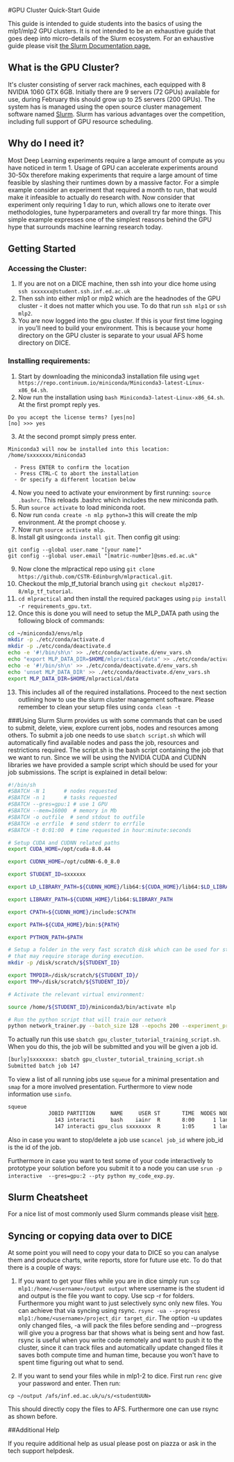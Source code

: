 #GPU Cluster Quick-Start Guide

This guide is intended to guide students into the basics of using the mlp1/mlp2 GPU clusters. It is not intended to be
an exhaustive guide that goes deep into micro-details of the Slurm ecosystem. For an exhaustive guide please visit 
[the Slurm Documentation page.](https://slurm.schedmd.com/)

## What is the GPU Cluster?
It's cluster consisting of server rack machines, each equipped with 8 NVIDIA 1060 GTX 6GB. Initially there are 9 servers (72 GPUs) available for use, during February this should grow up to 25 servers (200 GPUs).  The system has is managed using the open source cluster management software named
 [Slurm](https://slurm.schedmd.com/overview.html). Slurm has various advantages over the competition, including full 
 support of GPU resource scheduling.
 
## Why do I need it?
Most Deep Learning experiments require a large amount of compute as you have noticed in term 1. Usage of GPU can 
accelerate experiments around 30-50x therefore making experiments that require a large amount of time feasible by 
slashing their runtimes down by a massive factor. For a simple example consider an experiment that required a month to 
run, that would make it infeasible to actually do research with. Now consider that experiment only requiring 1 day to 
run, which allows one to iterate over methodologies, tune hyperparameters and overall try far more things. This simple
example expresses one of the simplest reasons behind the GPU hype that surrounds machine learning research today.

## Getting Started

### Accessing the Cluster:
1. If you are not on a DICE machine, then ssh into your dice home using ```ssh sxxxxxx@student.ssh.inf.ed.ac.uk``` 
2. Then ssh into either mlp1 or mlp2 which are the headnodes of the GPU cluster - it does not matter which you use. To do that
 run ```ssh mlp1``` or ```ssh mlp2```.
3. You are now logged into the gpu cluster. If this is your first time logging in you'll need to build your environment.  This is because your home directory on the GPU cluster is separate to your usual AFS home directory on DICE.

### Installing requirements:
1. Start by downloading the miniconda3 installation file using 
 ```wget https://repo.continuum.io/miniconda/Miniconda3-latest-Linux-x86_64.sh```.
2. Now run the installation using ```bash Miniconda3-latest-Linux-x86_64.sh```. At the first prompt reply yes. 
```
Do you accept the license terms? [yes|no]
[no] >>> yes
```
3. At the second prompt simply press enter.
```
Miniconda3 will now be installed into this location:
/home/sxxxxxxx/miniconda3

  - Press ENTER to confirm the location
  - Press CTRL-C to abort the installation
  - Or specify a different location below
```
4. Now you need to activate your environment by first running:
```source .bashrc```.
This reloads .bashrc which includes the new miniconda path.
5. Run ```source activate``` to load miniconda root.
6. Now run ```conda create -n mlp python=3``` this will create the mlp environment. At the prompt choose y.
7. Now run ```source activate mlp```.
8. Install git using```conda install git```. Then config git using: 
```
git config --global user.name "[your name]"
git config --global user.email "[matric-number]@sms.ed.ac.uk"
```
9. Now clone the mlpractical repo using ```git clone https://github.com/CSTR-Edinburgh/mlpractical.git```.
10. Checkout the mlp_tf_tutorial branch using ```git checkout mlp2017-8/mlp_tf_tutorial```.
11. ```cd mlpractical``` and then install the required packages using ```pip install -r requirements_gpu.txt```.
12. Once this is done you will need to setup the MLP_DATA path using the following block of commands:
```bash
cd ~/miniconda3/envs/mlp
mkdir -p ./etc/conda/activate.d
mkdir -p ./etc/conda/deactivate.d
echo -e '#!/bin/sh\n' >> ./etc/conda/activate.d/env_vars.sh
echo "export MLP_DATA_DIR=$HOME/mlpractical/data" >> ./etc/conda/activate.d/env_vars.sh
echo -e '#!/bin/sh\n' >> ./etc/conda/deactivate.d/env_vars.sh
echo 'unset MLP_DATA_DIR' >> ./etc/conda/deactivate.d/env_vars.sh
export MLP_DATA_DIR=$HOME/mlpractical/data

```

13. This includes all of the required installations. Proceed to the next section outlining how to use the slurm cluster
 management software. Please remember to clean your setup files using ```conda clean -t```
 
###Using Slurm
Slurm provides us with some commands that can be used to submit, delete, view, explore current jobs, nodes and resources among others.
To submit a job one needs to use ```sbatch script.sh``` which will automatically find available nodes and pass the job,
 resources and restrictions required. The script.sh is the bash script containing the job that we want to run. Since we will be using the NVIDIA CUDA and CUDNN libraries 
 we have provided a sample script which should be used for your job submissions. The script is explained in detail below:
 
```bash
#!/bin/sh
#SBATCH -N 1	  # nodes requested
#SBATCH -n 1	  # tasks requested
#SBATCH --gres=gpu:1 # use 1 GPU
#SBATCH --mem=16000  # memory in Mb
#SBATCH -o outfile  # send stdout to outfile
#SBATCH -e errfile  # send stderr to errfile
#SBATCH -t 0:01:00  # time requested in hour:minute:seconds

# Setup CUDA and CUDNN related paths
export CUDA_HOME=/opt/cuda-8.0.44

export CUDNN_HOME=/opt/cuDNN-6.0_8.0

export STUDENT_ID=sxxxxxx

export LD_LIBRARY_PATH=${CUDNN_HOME}/lib64:${CUDA_HOME}/lib64:$LD_LIBRARY_PATH

export LIBRARY_PATH=${CUDNN_HOME}/lib64:$LIBRARY_PATH

export CPATH=${CUDNN_HOME}/include:$CPATH

export PATH=${CUDA_HOME}/bin:${PATH}

export PYTHON_PATH=$PATH

# Setup a folder in the very fast scratch disk which can be used for storing experiment objects and any other files 
# that may require storage during execution.
mkdir -p /disk/scratch/${STUDENT_ID}

export TMPDIR=/disk/scratch/${STUDENT_ID}/
export TMP=/disk/scratch/${STUDENT_ID}/

# Activate the relevant virtual environment:

source /home/${STUDENT_ID}/miniconda3/bin/activate mlp

# Run the python script that will train our network
python network_trainer.py --batch_size 128 --epochs 200 --experiment_prefix vgg-net-emnist-sample-exp --dropout_rate 0.4 --batch_norm_use True --strided_dim_reduction True --seed 25012018

```

To actually run this use ```sbatch gpu_cluster_tutorial_training_script.sh```. When you do this, the job will be submitted and you will be given a job id.
```bash
[burly]sxxxxxxx: sbatch gpu_cluster_tutorial_training_script.sh 
Submitted batch job 147

```

To view a list of all running jobs use ```squeue``` for a minimal presentation and ```smap``` for a more involved presentation. Furthermore to view node information use ```sinfo```.
```bash
squeue
             JOBID PARTITION     NAME     USER ST       TIME  NODES NODELIST(REASON)
               143 interacti     bash    iainr  R       8:00      1 landonia05
               147 interacti gpu_clus sxxxxxxx  R       1:05      1 landonia02

```
Also in case you want to stop/delete a job use ```scancel job_id``` where job_id is the id of the job.

Furthermore in case you want to test some of your code interactively to prototype your solution before you submit it to
 a node you can use ```srun -p interactive  --gres=gpu:2 --pty python my_code_exp.py```.

## Slurm Cheatsheet
For a nice list of most commonly used Slurm commands please visit [here](https://bitsanddragons.wordpress.com/2017/04/12/slurm-user-cheatsheet/).

## Syncing or copying data over to DICE

At some point you will need to copy your data to DICE so you can analyse them and produce charts, write reports, store for future use etc.
To do that there is a couple of ways:
1. If you want to get your files while you are in dice simply run ```scp mlp1:/home/<username>/output output``` where username is the student id
 and output is the file you want to copy. Use scp -r for folders. Furthermore you might want to just selectively sync
  only new files. You can achieve that via syncing using rsync. 
  ```rsync -ua --progress mlp1:/home/<username>/project_dir target_dir```. The option -u updates only changed files, -a will pack the files before sending and --progress will give you a progress bar that shows what is being sent and how fast.
rsync is useful when you write code remotely and want to push it to the cluster, since it can track files and automatically update changed files it saves both compute time and human time, because you won't have to spent time figuring out what to send.

2. If you want to send your files while in mlp1-2 to dice. First run ```renc``` give your password and enter. Then run: 
```
cp ~/output /afs/inf.ed.ac.uk/u/s/<studentUUN>
```

This should directly copy the files to AFS. Furthermore one can use rsync as shown before.

##Additional Help

If you require additional help as usual please post on piazza or ask in the tech support helpdesk.